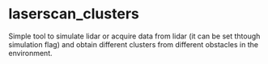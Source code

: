 # laserscan_clusters
Simple tool to simulate lidar or acquire data from lidar (it can be set thtough simulation flag) and obtain different clusters from different obstacles in the environment.

